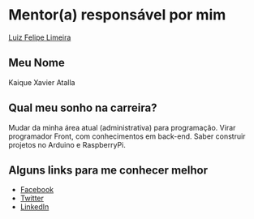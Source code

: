 # Mentor(a) responsável por mim

[Luiz Felipe Limeira](/profiles/mentors/profiles/luiz_felipe_limeira.md)

## Meu Nome

Kaique Xavier Atalla

## Qual meu sonho na carreira?

Mudar da minha área atual (administrativa) para programação.
Virar programador Front, com conhecimentos em back-end. Saber construir projetos no Arduino e RaspberryPi.


## Alguns links para me conhecer melhor

- [Facebook](https://pt-br.facebook.com/kaique.xavieratalla)
- [Twitter](https://twitter.com/kaique_xavier)
- [LinkedIn](https://www.linkedin.com/in/kaique-atalla-3a1562125/)
